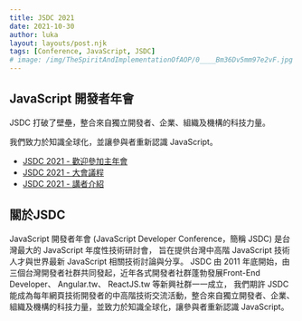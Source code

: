 ```yaml
---
title: JSDC 2021
date: 2021-10-30
author: luka
layout: layouts/post.njk
tags: [Conference, JavaScript, JSDC]
# image: /img/TheSpiritAndImplementationOfAOP/0____Bm36Dv5mm97e2vF.jpg
---
```

<!-- summary -->
## JavaScript 開發者年會
JSDC 打破了壁壘，整合來自獨立開發者、企業、組織及機構的科技力量。

我們致力於知識全球化，並讓參與者重新認識 JavaScript。

- [JSDC 2021 - 歡迎參加主年會](https://2021.jsdc.tw/)
- [JSDC 2021 - 大會議程](https://2021.jsdc.tw/timesheets)
- [JSDC 2021 - 講者介紹](https://2021.jsdc.tw/speakers)
<!-- summary -->
## 關於JSDC
JavaScript 開發者年會 (JavaScript Developer Conference，簡稱 JSDC) 是台灣最大的 JavaScript 年度性技術研討會， 旨在提供台灣中高階 JavaScript 技術人才與世界最新 JavaScript 相關技術討論與分享。
JSDC 由 2011 年底開始，由三個台灣開發者社群共同發起，近年各式開發者社群蓬勃發展Front-End Developer、 Angular.tw、 ReactJS.tw 等新興社群⼀⼀成立， 我們期許 JSDC 能成為每年網⾴技術開發者的中⾼階技術交流活動，整合來自獨立開發者、企業、組織及機構的科技力量，並致力於知識全球化，讓參與者重新認識 JavaScript。


